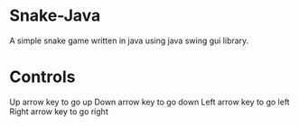 # Snake-Java


A simple snake game written in java using java swing gui library. 
# Controls 

Up arrow key to go up
Down arrow key to go down
Left arrow key to go left
Right arrow key to go right
